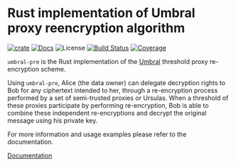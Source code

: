 # Rust implementation of Umbral proxy reencryption algorithm

[![crate][crate-image]][crate-link]
[![Docs][docs-image]][docs-link]
![License][license-image]
[![Build Status][build-image]][build-link]
[![Coverage][coverage-image]][coverage-link]

`umbral-pre` is the Rust implementation of the [Umbral][umbral] threshold proxy re-encryption scheme.

Using `umbral-pre`, Alice (the data owner) can delegate decryption rights to Bob for any ciphertext intended to her, through a re-encryption process performed by a set of semi-trusted proxies or Ursulas.
When a threshold of these proxies participate by performing re-encryption, Bob is able to combine these independent re-encryptions and decrypt the original message using his private key.

For more information and usage examples please refer to the documentation.

[Documentation][docs-link]

[crate-image]: https://img.shields.io/crates/v/umbral-pre.svg
[crate-link]: https://crates.io/crates/umbral-pre
[docs-image]: https://docs.rs/umbral-pre/badge.svg
[docs-link]: https://docs.rs/umbral-pre/
[license-image]: https://img.shields.io/crates/l/umbral-pre
[build-image]: https://github.com/nucypher/rust-umbral/workflows/umbral-pre/badge.svg?branch=master&event=push
[coverage-image]: https://codecov.io/gh/nucypher/rust-umbral/branch/master/graph/badge.svg
[coverage-link]: https://codecov.io/gh/nucypher/rust-umbral
[build-link]: https://github.com/nucypher/rust-umbral/actions?query=workflow%3Aumbral-pre
[umbral]: https://github.com/nucypher/umbral-doc/blob/master/umbral-doc.pdf

